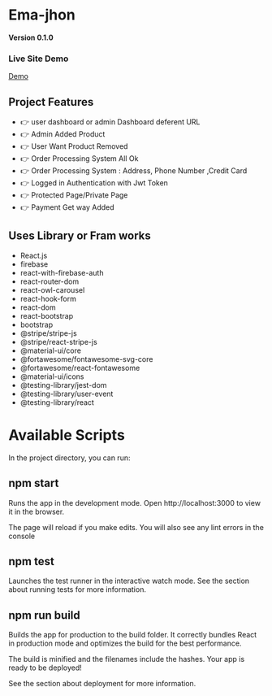 

# Ema-jhon 

**Version 0.1.0**

### Live Site Demo

[Demo](https://simple1-self.web.app)

## Project Features 
- 👉 user dashboard or admin Dashboard deferent URL
- 👉 Admin Added Product
- 👉 User Want Product Removed
- 👉 Order Processing System All Ok
- 👉 Order Processing System : Address, Phone Number ,Credit Card
- 👉 Logged in Authentication with Jwt Token
- 👉 Protected Page/Private Page
- 👉 Payment Get way Added

## Uses Library or Fram works

- React.js
- firebase
- react-with-firebase-auth
- react-router-dom
- react-owl-carousel
- react-hook-form
- react-dom
- react-bootstrap
- bootstrap
- @stripe/stripe-js
- @stripe/react-stripe-js
- @material-ui/core
- @fortawesome/fontawesome-svg-core
- @fortawesome/react-fontawesome
- @material-ui/icons
- @testing-library/jest-dom
- @testing-library/user-event
- @testing-library/react

# Available Scripts
In the project directory, you can run:

## npm start

Runs the app in the development mode.
Open http://localhost:3000 to view it in the browser.

The page will reload if you make edits.
You will also see any lint errors in the console

## npm test
Launches the test runner in the interactive watch mode.
See the section about running tests for more information.

## npm run build
Builds the app for production to the build folder.
It correctly bundles React in production mode and optimizes the build for the best performance.

The build is minified and the filenames include the hashes.
Your app is ready to be deployed!

See the section about deployment for more information.

